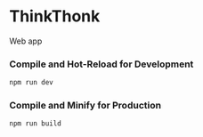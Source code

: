 # ThinkThonk

Web app

### Compile and Hot-Reload for Development

```sh
npm run dev
```

### Compile and Minify for Production

```sh
npm run build
```
